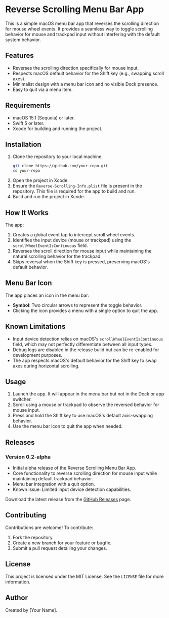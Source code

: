 # Reverse Scrolling Menu Bar App

This is a simple macOS menu bar app that reverses the scrolling direction for mouse wheel events. It provides a seamless way to toggle scrolling behavior for mouse and trackpad input without interfering with the default system behavior.

## Features

- Reverses the scrolling direction specifically for mouse input.
- Respects macOS default behavior for the Shift key (e.g., swapping scroll axes).
- Minimalist design with a menu bar icon and no visible Dock presence.
- Easy to quit via a menu item.

## Requirements

- macOS 15.1 (Sequoia) or later.
- Swift 5 or later.
- Xcode for building and running the project.

## Installation

1. Clone the repository to your local machine.
   ```bash
   git clone https://github.com/your-repo.git
   cd your-repo
   ```
2. Open the project in Xcode.
3. Ensure the `Reverse-Scrolling-Info.plist` file is present in the repository. This file is required for the app to build and run.
4. Build and run the project in Xcode.

## How It Works

The app:

1. Creates a global event tap to intercept scroll wheel events.
2. Identifies the input device (mouse or trackpad) using the `scrollWheelEventIsContinuous` field.
3. Reverses the scroll direction for mouse input while maintaining the natural scrolling behavior for the trackpad.
4. Skips reversal when the Shift key is pressed, preserving macOS's default behavior.

## Menu Bar Icon

The app places an icon in the menu bar:

- **Symbol**: Two circular arrows to represent the toggle behavior.
- Clicking the icon provides a menu with a single option to quit the app.

## Known Limitations

- Input device detection relies on macOS's `scrollWheelEventIsContinuous` field, which may not perfectly differentiate between all input types.
- Debug logs are disabled in the release build but can be re-enabled for development purposes.
- The app respects macOS's default behavior for the Shift key to swap axes during horizontal scrolling.

## Usage

1. Launch the app. It will appear in the menu bar but not in the Dock or app switcher.
2. Scroll using a mouse or trackpad to observe the reversed behavior for mouse input.
3. Press and hold the Shift key to use macOS's default axis-swapping behavior.
4. Use the menu bar icon to quit the app when needed.

## Releases

### Version 0.2-alpha
- Initial alpha release of the Reverse Scrolling Menu Bar App.
- Core functionality to reverse scrolling direction for mouse input while maintaining default trackpad behavior.
- Menu bar integration with a quit option.
- Known issue: Limited input device detection capabilities.

Download the latest release from the [GitHub Releases](https://github.com/apotatoa/Reverse-Scrolling/releases) page.

## Contributing

Contributions are welcome! To contribute:

1. Fork the repository.
2. Create a new branch for your feature or bugfix.
3. Submit a pull request detailing your changes.

## License

This project is licensed under the MIT License. See the `LICENSE` file for more information.

## Author

Created by [Your Name].

